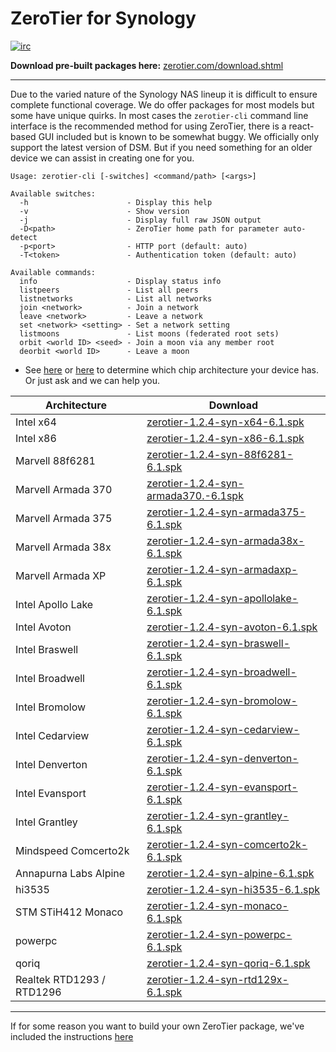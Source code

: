 ZeroTier for Synology 
======

[![irc](https://img.shields.io/badge/IRC-%23zerotier%20on%20freenode-orange.svg)](https://webchat.freenode.net/?channels=zerotier)

**Download pre-built packages here:** [zerotier.com/download.shtml](https://zerotier.com/download.shtml?pk_campaign=github_ZeroTierNAS)

***

Due to the varied nature of the Synology NAS lineup it is difficult to ensure complete functional coverage. We do offer packages for most models but some have unique quirks. In most cases the `zerotier-cli` command line interface is the recommended method for using ZeroTier, there is a react-based GUI included but is known to be somewhat buggy. We officially only support the latest version of DSM. But if you need something for an older device we can assist in creating one for you.

```
Usage: zerotier-cli [-switches] <command/path> [<args>]

Available switches:
  -h                      - Display this help
  -v                      - Show version
  -j                      - Display full raw JSON output
  -D<path>                - ZeroTier home path for parameter auto-detect
  -p<port>                - HTTP port (default: auto)
  -T<token>               - Authentication token (default: auto)

Available commands:
  info                    - Display status info
  listpeers               - List all peers
  listnetworks            - List all networks
  join <network>          - Join a network
  leave <network>         - Leave a network
  set <network> <setting> - Set a network setting
  listmoons               - List moons (federated root sets)
  orbit <world ID> <seed> - Join a moon via any member root
  deorbit <world ID>      - Leave a moon
```

 - See [here](https://github.com/SynoCommunity/spksrc/wiki/Architecture-per-Synology-model) or [here](https://www.synology.com/en-us/knowledgebase/DSM/tutorial/General/What_kind_of_CPU_does_my_NAS_have) to determine which chip architecture your device has. Or just ask and we can help you.

| Architecture | Download |
| --- | --- |
| Intel x64  | [zerotier-1.2.4-syn-x64-6.1.spk](https://download.zerotier.com/dist/zerotier-1.2.4-syn-x64-6.1.spk?pk_campaign=github_zerotiernas) |
| Intel x86  | [zerotier-1.2.4-syn-x86-6.1.spk](https://download.zerotier.com/dist/zerotier-1.2.4-syn-x86-6.1.spk?pk_campaign=github_zerotiernas) |
| Marvell 88f6281  | [zerotier-1.2.4-syn-88f6281-6.1.spk](https://download.zerotier.com/dist/zerotier-1.2.4-syn-88f6281-6.1.spk?pk_campaign=github_zerotiernas) |
| Marvell Armada 370  | [zerotier-1.2.4-syn-armada370.-6.1spk](https://download.zerotier.com/dist/zerotier-1.2.4-syn-armada370-6.1.spk?pk_campaign=github_zerotiernas) |
| Marvell Armada 375  | [zerotier-1.2.4-syn-armada375-6.1.spk](https://download.zerotier.com/dist/zerotier-1.2.4-syn-armada375-6.1.spk?pk_campaign=github_zerotiernas) |
| Marvell Armada 38x  | [zerotier-1.2.4-syn-armada38x-6.1.spk](https://download.zerotier.com/dist/zerotier-1.2.4-syn-armada38x-6.1.spk?pk_campaign=github_zerotiernas) |
| Marvell Armada XP  | [zerotier-1.2.4-syn-armadaxp-6.1.spk](https://download.zerotier.com/dist/zerotier-1.2.4-syn-armadaxp-6.1.spk?pk_campaign=github_zerotiernas) |
| Intel Apollo Lake  | [zerotier-1.2.4-syn-apollolake-6.1.spk](https://download.zerotier.com/dist/zerotier-1.2.4-syn-apollolake-6.1.spk?pk_campaign=github_zerotiernas) |
| Intel Avoton  | [zerotier-1.2.4-syn-avoton-6.1.spk](https://download.zerotier.com/dist/zerotier-1.2.4-syn-avoton-6.1.spk?pk_campaign=github_zerotiernas) |
| Intel Braswell  | [zerotier-1.2.4-syn-braswell-6.1.spk](https://download.zerotier.com/dist/zerotier-1.2.4-syn-braswell-6.1.spk?pk_campaign=github_zerotiernas) |
| Intel Broadwell  | [zerotier-1.2.4-syn-broadwell-6.1.spk](https://download.zerotier.com/dist/zerotier-1.2.4-syn-broadwell-6.1.spk?pk_campaign=github_zerotiernas) |
| Intel Bromolow  | [zerotier-1.2.4-syn-bromolow-6.1.spk](https://download.zerotier.com/dist/zerotier-1.2.4-syn-bromolow-6.1.spk?pk_campaign=github_zerotiernas) |
| Intel Cedarview  | [zerotier-1.2.4-syn-cedarview-6.1.spk](https://download.zerotier.com/dist/zerotier-1.2.4-syn-cedarview-6.1.spk?pk_campaign=github_zerotiernas) |
| Intel Denverton  | [zerotier-1.2.4-syn-denverton-6.1.spk](https://download.zerotier.com/dist/zerotier-1.2.4-syn-denverton-6.1.spk?pk_campaign=github_zerotiernas) |
| Intel Evansport  | [zerotier-1.2.4-syn-evansport-6.1.spk](https://download.zerotier.com/dist/zerotier-1.2.4-syn-evansport-6.1.spk?pk_campaign=github_zerotiernas) |
| Intel Grantley  | [zerotier-1.2.4-syn-grantley-6.1.spk](https://download.zerotier.com/dist/zerotier-1.2.4-syn-grantley-6.1.spk?pk_campaign=github_zerotiernas) |
| Mindspeed Comcerto2k  | [zerotier-1.2.4-syn-comcerto2k-6.1.spk](https://download.zerotier.com/dist/zerotier-1.2.4-syn-comcerto2k-6.1.spk?pk_campaign=github_zerotiernas) |
| Annapurna Labs Alpine   | [zerotier-1.2.4-syn-alpine-6.1.spk](https://download.zerotier.com/dist/zerotier-1.2.4-syn-alpine-6.1.spk?pk_campaign=github_zerotiernas) |
| hi3535  | [zerotier-1.2.4-syn-hi3535-6.1.spk](https://download.zerotier.com/dist/zerotier-1.2.4-syn-hi3535-6.1.spk?pk_campaign=github_zerotiernas) |
| STM STiH412 Monaco  | [zerotier-1.2.4-syn-monaco-6.1.spk](https://download.zerotier.com/dist/zerotier-1.2.4-syn-monaco-6.1.spk?pk_campaign=github_zerotiernas) |
| powerpc  | [zerotier-1.2.4-syn-powerpc-6.1.spk](https://download.zerotier.com/dist/zerotier-1.2.4-syn-powerpc-6.1.spk?pk_campaign=github_zerotiernas) |
| qoriq  | [zerotier-1.2.4-syn-qoriq-6.1.spk](https://download.zerotier.com/dist/zerotier-1.2.4-syn-qoriq-6.1.spk?pk_campaign=github_zerotiernas) |
| Realtek RTD1293 / RTD1296  | [zerotier-1.2.4-syn-rtd129x-6.1.spk](https://download.zerotier.com/dist/zerotier-1.2.4-syn-rtd129x-6.1.spk?pk_campaign=github_zerotiernas) |
***

If for some reason you want to build your own ZeroTier package, we've included the instructions [here](BUILD.md)


